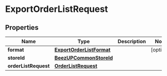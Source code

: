 
# ExportOrderListRequest

## Properties
Name | Type | Description | Notes
------------ | ------------- | ------------- | -------------
**format** | [**ExportOrderListFormat**](ExportOrderListFormat.md) |  |  [optional]
**storeId** | [**BeezUPCommonStoreId**](BeezUPCommonStoreId.md) |  | 
**orderListRequest** | [**OrderListRequest**](OrderListRequest.md) |  | 



